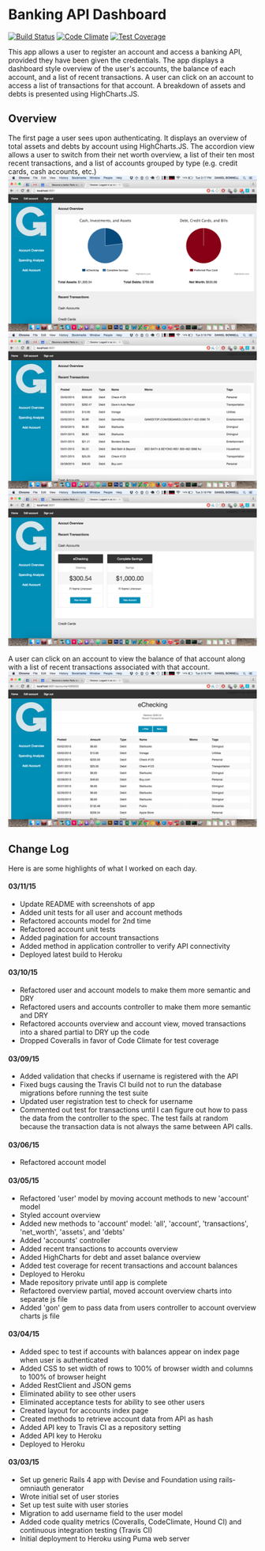 Banking API Dashboard
================
[![Build Status](https://magnum.travis-ci.com/danielbonnell/banking-api.svg?token=UobkAdyZA1SqXorqM6AB&branch=master)](https://magnum.travis-ci.com/danielbonnell/banking-api)
[![Code Climate](https://codeclimate.com/repos/54f91bc5e30ba075e2000199/badges/cfda0bb123ec6b4825eb/gpa.svg)](https://codeclimate.com/repos/54f91bc5e30ba075e2000199/feed)
[![Test Coverage](https://codeclimate.com/repos/54f91bc5e30ba075e2000199/badges/cfda0bb123ec6b4825eb/coverage.svg)](https://codeclimate.com/repos/54f91bc5e30ba075e2000199/feed)

This app allows a user to register an account and access a banking API, provided they have been given the credentials. The app displays a dashboard style overview of the user's accounts, the balance of each account, and a list of recent transactions. A user can click on an account to access a list of transactions for that account. A breakdown of assets and debts is presented using HighCharts.JS.

## Overview
The first page a user sees upon authenticating. It displays an overview of total assets and debts by account using HighCharts.JS. The accordion view allows a user to switch from their net worth overview, a list of their ten most recent transactions, and a list of accounts grouped by type (e.g. credit cards, cash accounts, etc.)
![Banking-API](https://github.com/danielbonnell/banking-api/blob/master/overview.png)
![Banking-API](https://github.com/danielbonnell/banking-api/blob/master/transactions.png)
![Banking-API](https://github.com/danielbonnell/banking-api/blob/master/accounts.png)

A user can click on an account to view the balance of that account along with a list of recent transactions associated with that account.
![Banking-API](https://github.com/danielbonnell/banking-api/blob/master/account.png)

## Change Log
Here is are some highlights of what I worked on each day.

#### 03/11/15
* Update README with screenshots of app
* Added unit tests for all user and account methods
* Refactored accounts model for 2nd time
* Refactored account unit tests
* Added pagination for account transactions
* Added method in application controller to verify API connectivity
* Deployed latest build to Heroku

#### 03/10/15
* Refactored user and account models to make them more semantic and DRY
* Refactored users and accounts controller to make them more semantic and DRY
* Refactored accounts overview and account view, moved transactions into a shared partial to DRY up the code
* Dropped Coveralls in favor of Code Climate for test coverage

#### 03/09/15
* Added validation that checks if username is registered with the API
* Fixed bugs causing the Travis CI build not to run the database migrations before running the test suite
* Updated user registration test to check for username
* Commented out test for transactions until I can figure out how to pass the data from the controller to the spec. The test fails at random because the transaction data is not always the same between API calls.

#### 03/06/15
* Refactored account model

#### 03/05/15
* Refactored 'user' model by moving account methods to new 'account' model
* Styled account overview
* Added new methods to 'account' model: 'all', 'account', 'transactions', 'net_worth', 'assets', and 'debts'
* Added 'accounts' controller
* Added recent transactions to accounts overview
* Added HighCharts for debt and asset balance overview
* Added test coverage for recent transactions and account balances
* Deployed to Heroku
* Made repository private until app is complete
* Refactored overview partial, moved account overview charts into separate js file
* Added 'gon' gem to pass data from users controller to account overview charts js file

#### 03/04/15
* Added spec to test if accounts with balances appear on index page when user is authenticated
* Added CSS to set width of rows to 100% of browser width and columns to 100% of browser height
* Added RestClient and JSON gems
* Eliminated ability to see other users
* Eliminated acceptance tests for ability to see other users
* Created layout for accounts index page
* Created methods to retrieve account data from API as hash
* Added API key to Travis CI as a repository setting
* Added API key to Heroku
* Deployed to Heroku

#### 03/03/15
* Set up generic Rails 4 app with Devise and Foundation using rails-omniauth generator
* Wrote initial set of user stories
* Set up test suite with user stories
* Migration to add username field to the user model
* Added code quality metrics (Coveralls, CodeClimate, Hound CI) and continuous integration testing (Travis CI)
* Initial deployment to Heroku using Puma web server
